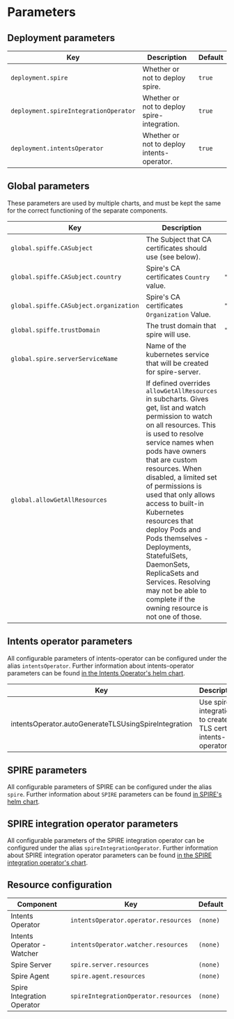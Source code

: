 
# Parameters

## Deployment parameters
| Key                                   | Description                                 | Default |
|---------------------------------------|---------------------------------------------|---------|
| `deployment.spire`                    | Whether or not to deploy spire.             | `true`  |
| `deployment.spireIntegrationOperator` | Whether or not to deploy spire-integration. | `true`  |
| `deployment.intentsOperator`          | Whether or not to deploy intents-operator.  | `true`  |

## Global parameters
These parameters are used by multiple charts, and must be kept the same for the correct functioning of the separate components.

| Key                                    | Description                                                                                                                                                                                                                                                                                                                                                                                                                                                                                                             | Default         |
|----------------------------------------|-------------------------------------------------------------------------------------------------------------------------------------------------------------------------------------------------------------------------------------------------------------------------------------------------------------------------------------------------------------------------------------------------------------------------------------------------------------------------------------------------------------------------|-----------------|
| `global.spiffe.CASubject`              | The Subject that CA certificates should use (see below).	                                                                                                                                                                                                                                                                                                                                                                                                                                                               |                 |
| `global.spiffe.CASubject.country`      | Spire's CA certificates `Country` value.                                                                                                                                                                                                                                                                                                                                                                                                                                                                                | `"US"`          |
| `global.spiffe.CASubject.organization` | Spire's CA certificates `Organization` Value.                                                                                                                                                                                                                                                                                                                                                                                                                                                                           | `"SPIRE"`       |
| `global.spiffe.trustDomain`            | The trust domain that spire will use.	                                                                                                                                                                                                                                                                                                                                                                                                                                                                                  | `"example.org"` |
| `global.spire.serverServiceName`       | Name of the kubernetes service that will be created for spire-server.                                                                                                                                                                                                                                                                                                                                                                                                                                                   |                 |
| `global.allowGetAllResources`          | If defined overrides `allowGetAllResources` in subcharts. Gives get, list and watch permission to watch on all resources. This is used to resolve service names when pods have owners that are custom resources. When disabled, a limited set of permissions is used that only allows access to built-in Kubernetes resources that deploy Pods and Pods themselves - Deployments, StatefulSets, DaemonSets, ReplicaSets and Services. Resolving may not be able to complete if the owning resource is not one of those. |                 |

## Intents operator parameters
All configurable parameters of intents-operator can be configured under the alias `intentsOperator`.
Further information about intents-operator parameters can be found [in the Intents Operator's helm chart](https://github.com/otterize/helm-charts/tree/main/intents-operator).

| Key                                                  | Description                                                    | Default          |
|------------------------------------------------------|----------------------------------------------------------------|------------------|
| intentsOperator.autoGenerateTLSUsingSpireIntegration | Use spire-integration to create TLS cert for intents-operator. | `true`           |

## SPIRE parameters
All configurable parameters of SPIRE can be configured under the alias `spire`.
Further information about `SPIRE` parameters can be found [in SPIRE's helm chart](https://github.com/otterize/helm-charts/tree/main/spire).

## SPIRE integration operator parameters
All configurable parameters of the SPIRE integration operator can be configured under the alias `spireIntegrationOperator`.
Further information about SPIRE integration operator parameters can be found [in the SPIRE integration operator's chart](https://github.com/otterize/helm-charts/tree/main/spire-integration-operator).

## Resource configuration
| Component                  | Key                                  | Default  |
|----------------------------|--------------------------------------|----------|
| Intents Operator           | `intentsOperator.operator.resources` | `(none)` |
| Intents Operator - Watcher | `intentsOperator.watcher.resources`  | `(none)` |
| Spire Server               | `spire.server.resources`             | `(none)` |
| Spire Agent                | `spire.agent.resources`              | `(none)` |
| Spire Integration Operator | `spireIntegrationOperator.resources` | `(none)` |
